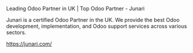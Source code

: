 Leading Odoo Partner in UK | Top Odoo Partner - Junari

Junari is a certified Odoo Partner in the UK. We provide the best Odoo development, implementation, and Odoo support services across various sectors.

https://junari.com/
